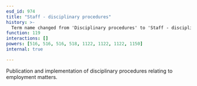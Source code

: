 ```yaml
---
esd_id: 974
title: "Staff - disciplinary procedures"
history: >-
  Term name changed from 'Disciplinary procedures' to 'Staff - disciplinary procedures' in version 3.00.
function: 119
interactions: []
powers: [516, 516, 516, 518, 1122, 1122, 1122, 1150]
internal: true

---
```


Publication and implementation of disciplinary procedures relating to employment matters.

